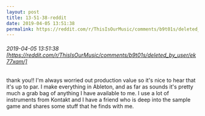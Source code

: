 ```yaml
---
layout: post
title: 13-51-38-reddit
date: 2019-04-05 13:51:38
permalink: https://reddit.com/r/ThisIsOurMusic/comments/b9t01s/deleted_by_user/ek77xam/
---
```


###### 2019-04-05 13:51:38 [https://reddit.com/r/ThisIsOurMusic/comments/b9t01s/deleted_by_user/ek77xam/]
thank you!! I'm always worried out production value so it's nice to hear that it's up to par. I make everything in Ableton, and as far as sounds it's pretty much a grab bag of anything I have available to me. I use a lot of instruments from Kontakt and I have a friend who is deep into the sample game and shares some stuff that he finds with me.

